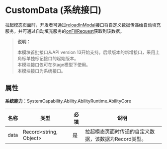 # CustomData (系统接口)

拉起模态页面时，开发者可通过[reloadInModal](js-apis-inner-application-autoFillExtensionContext-sys.md)接口将自定义数据传递给自动填充服务，并可通过自动填充服务的[onFillRequest](js-apis-app-ability-autoFillExtensionAbility-sys.md)获取到该数据。

> **说明：**
> 
> 本模块首批接口从API version 13开始支持。后续版本的新增接口，采用上角标单独标记接口的起始版本。  
> 本模块接口仅可在Stage模型下使用。  
> 本模块接口为系统接口。

##  属性

**系统能力**：SystemCapability.Ability.AbilityRuntime.AbilityCore

| 名称 | 类型                   | 必填 | 说明                                                 |
| ---- | ---------------------- | ---- | ---------------------------------------------------- |
| data | Record<string, Object> | 是   | 拉起模态页面时传递的自定义数据，该数据为Record类型。 |